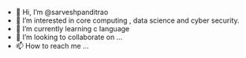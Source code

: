 - 👋 Hi, I’m @sarveshpanditrao
- 👀 I’m interested in core computing , data science and cyber security.
- 🌱 I’m currently learning c language
- 💞️ I’m looking to collaborate on ...
- 📫 How to reach me ...

<!---
sarveshpanditrao/sarveshpanditrao is a ✨ special ✨ repository because its `README.md` (this file) appears on your GitHub profile.
You can click the Preview link to take a look at your changes.
--->
